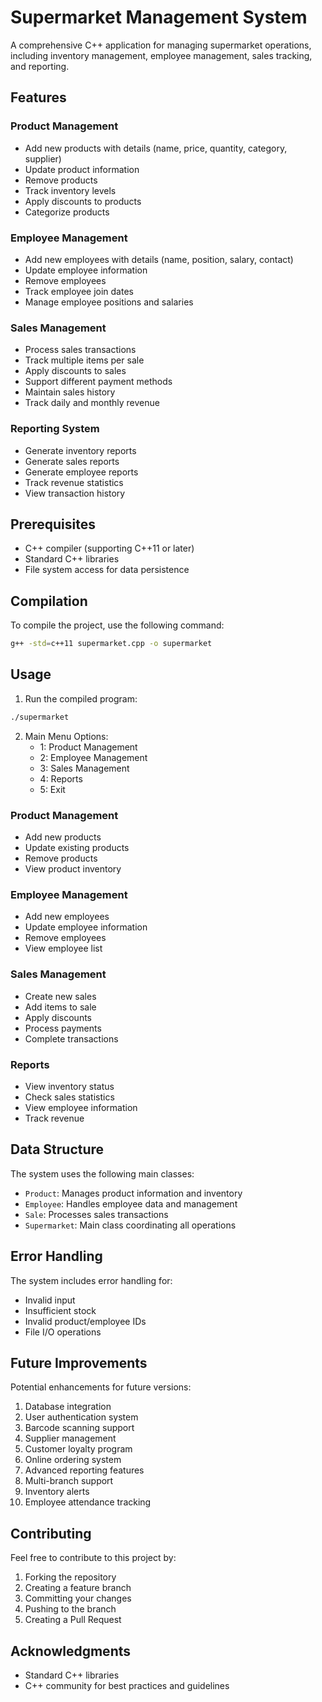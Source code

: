 # Supermarket Management System

A comprehensive C++ application for managing supermarket operations, including inventory management, employee management, sales tracking, and reporting.

## Features

### Product Management
- Add new products with details (name, price, quantity, category, supplier)
- Update product information
- Remove products
- Track inventory levels
- Apply discounts to products
- Categorize products

### Employee Management
- Add new employees with details (name, position, salary, contact)
- Update employee information
- Remove employees
- Track employee join dates
- Manage employee positions and salaries

### Sales Management
- Process sales transactions
- Track multiple items per sale
- Apply discounts to sales
- Support different payment methods
- Maintain sales history
- Track daily and monthly revenue

### Reporting System
- Generate inventory reports
- Generate sales reports
- Generate employee reports
- Track revenue statistics
- View transaction history

## Prerequisites

- C++ compiler (supporting C++11 or later)
- Standard C++ libraries
- File system access for data persistence

## Compilation

To compile the project, use the following command:

```bash
g++ -std=c++11 supermarket.cpp -o supermarket
```

## Usage

1. Run the compiled program:
```bash
./supermarket
```

2. Main Menu Options:
   - 1: Product Management
   - 2: Employee Management
   - 3: Sales Management
   - 4: Reports
   - 5: Exit

### Product Management
- Add new products
- Update existing products
- Remove products
- View product inventory

### Employee Management
- Add new employees
- Update employee information
- Remove employees
- View employee list

### Sales Management
- Create new sales
- Add items to sale
- Apply discounts
- Process payments
- Complete transactions

### Reports
- View inventory status
- Check sales statistics
- View employee information
- Track revenue

## Data Structure

The system uses the following main classes:
- `Product`: Manages product information and inventory
- `Employee`: Handles employee data and management
- `Sale`: Processes sales transactions
- `Supermarket`: Main class coordinating all operations

## Error Handling

The system includes error handling for:
- Invalid input
- Insufficient stock
- Invalid product/employee IDs
- File I/O operations

## Future Improvements

Potential enhancements for future versions:
1. Database integration
2. User authentication system
3. Barcode scanning support
4. Supplier management
5. Customer loyalty program
6. Online ordering system
7. Advanced reporting features
8. Multi-branch support
9. Inventory alerts
10. Employee attendance tracking

## Contributing

Feel free to contribute to this project by:
1. Forking the repository
2. Creating a feature branch
3. Committing your changes
4. Pushing to the branch
5. Creating a Pull Request

## Acknowledgments

- Standard C++ libraries
- C++ community for best practices and guidelines 
